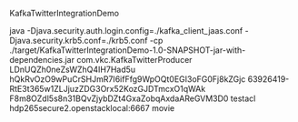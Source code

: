 KafkaTwitterIntegrationDemo

java -Djava.security.auth.login.config=./kafka_client_jaas.conf -Djava.security.krb5.conf=./krb5.conf -cp ./target/KafkaTwitterIntegrationDemo-1.0-SNAPSHOT-jar-with-dependencies.jar com.vkc.KafkaTwitterProducer LDnUQZh0neZsWZhQ4IH7Had5u hQkRvOzO9wPuCrSHJmR7I6ifFfg9WpOQt0EGI3oFG0Fj8kZGjc 63926419-RtE3t365w1ZLJjuzZDG3Orx52KozGJDTmcxO1qWAk F8m8OZdl5s8n31BQvZjybDZt4GxaZobqAxdaAReGVM3D0 testacl hdp265secure2.openstacklocal:6667 movie